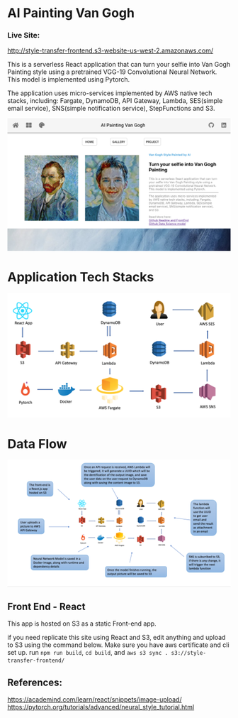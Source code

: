 

# AI Painting Van Gogh

### Live Site:
http://style-transfer-frontend.s3-website-us-west-2.amazonaws.com/


This is a serverless React application that can turn your selfie into Van Gogh Painting style using a pretrained VGG-19 Convolutional Neural Network. This model is implemented using Pytorch.

The application uses micro-services implemented by AWS native tech stacks, including: Fargate, DynamoDB, API Gateway, Lambda, SES(simple email service), SNS(simple notification service), StepFunctions and S3.



![app_front_page](github_readme_images/app_front_page.png)




# Application Tech Stacks

![app_stack1](github_readme_images/app_stack1.png)




# Data Flow

![app_stack](github_readme_images/app_stack.png)


## Front End - React
This app is hosted on S3 as a static Front-end app.

if you need replicate this site using React and S3,
 edit anything and upload to S3 using the command below. Make sure you 
 have aws certificate and cli set up.
run `npm run build`, 
`cd build`,
and `aws s3 sync . s3://style-transfer-frontend/`



References:
---
https://academind.com/learn/react/snippets/image-upload/
https://pytorch.org/tutorials/advanced/neural_style_tutorial.html